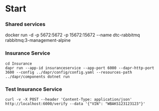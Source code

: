 # Start

### Shared services
docker run -d -p 5672:5672 -p 15672:15672 --name dtc-rabbitmq rabbitmq:3-management-alpine

### Insurance Service

```
cd Insurance
dapr run --app-id insuranceservice --app-port 6000 --dapr-http-port 3600 --config ../dapr/config/config.yaml --resources-path ../dapr/components dotnet run
```

### Test Insurance Service

```
curl -v -X POST --header 'Content-Type: application/json' http://localhost:6000/verify --data '{"VIN": "WBAKS123123123"}'
```